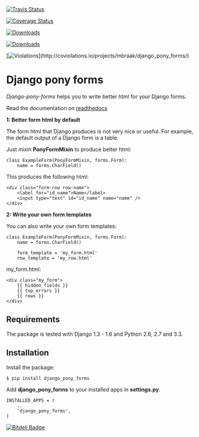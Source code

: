 [![Travis Status](https://secure.travis-ci.org/mbraak/django_pony_forms.png)](http://travis-ci.org/mbraak/django_pony_forms)

[![Coverage Status](https://coveralls.io/repos/mbraak/django_pony_forms/badge.png?branch=master)](https://coveralls.io/r/mbraak/django_pony_forms)

[![Downloads](https://pypip.in/d/django_pony_forms/badge.png)](https://pypi.python.org/pypi/django_pony_forms/)

[![Downloads](https://pypip.in/v/django_pony_forms/badge.png)](https://pypi.python.org/pypi/django_pony_forms/)

[![Violations](https://coviolations.io/projects/mbraak/django_pony_forms/badge/?)](http://coviolations.io/projects/mbraak/django_pony_forms/)

Django pony forms
=================

*Django-pony-forms* helps you to write better html for your Django forms.

Read the documentation on [readthedocs](http://django_pony_forms.readthedocs.org/en/latest/index.html)

**1: Better form html by default**

The form html that Django produces is not very nice or useful. For example, the default output of a Django form is a table.

Just mixin **PonyFormMixin** to produce better html:

    class ExampleForm(PonyFormMixin, forms.Form):
        name = forms.CharField()

This produces the following html:

    <div class="form-row row-name">
        <label for="id_name">Name</label>
        <input type="text" id="id_name" name="name" />
    </div>

**2: Write your own form templates**

You can also write your own form templates:

    class ExampleForm(PonyFormMixin, forms.Form):
        name = forms.CharField()

        form_template = 'my_form.html'
        row_template = 'my_row.html'

my_form.html:

    <div class="my_form">
        {{ hidden_fields }}
        {{ top_errors }}
        {{ rows }}
    </div>


Requirements
------------

The package is tested with Django 1.3 - 1.6 and Python 2.6, 2.7 and 3.3.

Installation
------------

Install the package:

    $ pip install django_pony_forms

Add **django_pony_forms** to your installed apps in **settings.py**.

    INSTALLED_APPS = (
        ..
        'django_pony_forms',
    )


[![Bitdeli Badge](https://d2weczhvl823v0.cloudfront.net/mbraak/django_pony_forms/trend.png)](https://bitdeli.com/free "Bitdeli Badge")

